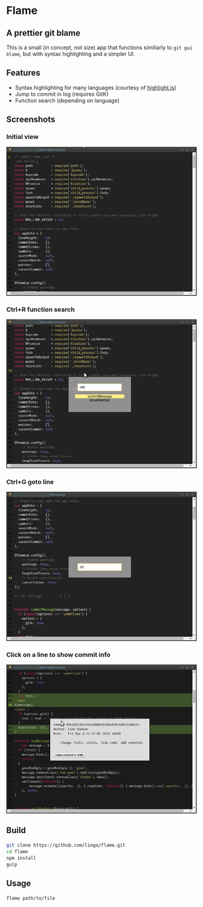 # Flame
## A prettier git blame

This is a small (in concept, not size) app that functions similiarly to `git gui blame`, but with syntax highlighting
and a simpler UI.

## Features

- Syntax highlighting for many languages (courtesy of [highlight.js](https://highlightjs.org/download/))
- Jump to commit in log (requires GitK)
- Function search (depending on language)

## Screenshots
### Initial view
![Initial view](doc/initialView.jpg)
### Ctrl+R function search
![Ctrl+R function search](doc/functionSearch.jpg)
### Ctrl+G goto line
![Ctrl+G goto line](doc/gotoLine.jpg)
### Click on a line to show commit info
![Show Commit on click](doc/showCommitOnClick.jpg)


## Build

```bash
git clone https://github.com/lingo/flame.git
cd flame
npm install
gulp
```

## Usage

`flame path/to/file`
